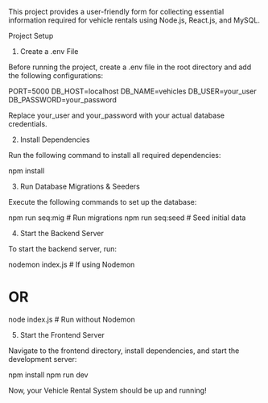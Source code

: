 This project provides a user-friendly form for collecting essential information required for vehicle rentals using Node.js, React.js, and MySQL.

Project Setup

1. Create a .env File

Before running the project, create a .env file in the root directory and add the following configurations:

PORT=5000
DB_HOST=localhost
DB_NAME=vehicles
DB_USER=your_user
DB_PASSWORD=your_password

Replace your_user and your_password with your actual database credentials.

2. Install Dependencies

Run the following command to install all required dependencies:

npm install

3. Run Database Migrations & Seeders

Execute the following commands to set up the database:

npm run seq:mig   # Run migrations
npm run seq:seed  # Seed initial data

4. Start the Backend Server

To start the backend server, run:

nodemon index.js  # If using Nodemon
# OR
node index.js     # Run without Nodemon

5. Start the Frontend Server

Navigate to the frontend directory, install dependencies, and start the development server:

npm install
npm run dev

Now, your Vehicle Rental System should be up and running!